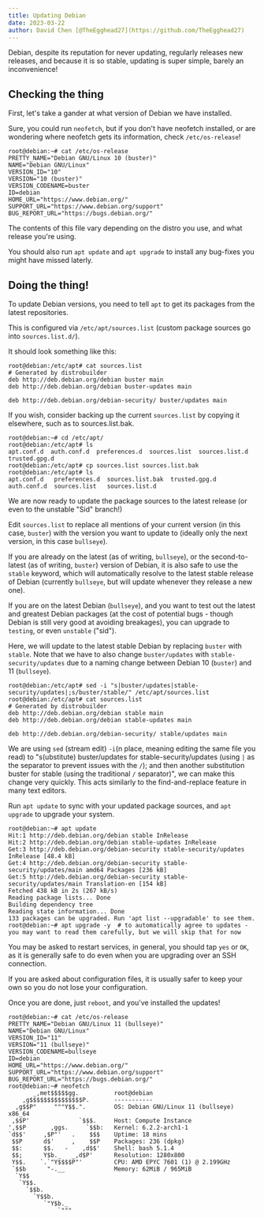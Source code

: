 ```yaml
---
title: Updating Debian
date: 2023-03-22
author: David Chen [@TheEgghead27](https://github.com/TheEgghead27)
---
```


Debian, despite its reputation for never updating, regularly releases new releases, and because it is so stable, updating is super simple, barely an inconvenience!

## Checking the thing

First, let's take a gander at what version of Debian we have installed.

Sure, you could run `neofetch`, but if you don't have neofetch installed, or are wondering where neofetch gets its information, check `/etc/os-release`!

```shell
root@debian:~# cat /etc/os-release
PRETTY_NAME="Debian GNU/Linux 10 (buster)"
NAME="Debian GNU/Linux"
VERSION_ID="10"
VERSION="10 (buster)"
VERSION_CODENAME=buster
ID=debian
HOME_URL="https://www.debian.org/"
SUPPORT_URL="https://www.debian.org/support"
BUG_REPORT_URL="https://bugs.debian.org/"
```

The contents of this file vary depending on the distro you use, and what release you're using.

You should also run `apt update` and `apt upgrade` to install any bug-fixes you might have missed laterly.

## Doing the thing!

To update Debian versions, you need to tell `apt` to get its packages from the latest repositories.

This is configured via `/etc/apt/sources.list` (custom package sources go into `sources.list.d/`).

It should look something like this:

```
root@debian:/etc/apt# cat sources.list
# Generated by distrobuilder
deb http://deb.debian.org/debian buster main
deb http://deb.debian.org/debian buster-updates main

deb http://deb.debian.org/debian-security/ buster/updates main
```

If you wish, consider backing up the current `sources.list` by copying it elsewhere, such as to sources.list.bak.

```shell
root@debian:~# cd /etc/apt/
root@debian:/etc/apt# ls
apt.conf.d  auth.conf.d  preferences.d  sources.list  sources.list.d  trusted.gpg.d
root@debian:/etc/apt# cp sources.list sources.list.bak
root@debian:/etc/apt# ls
apt.conf.d   preferences.d  sources.list.bak  trusted.gpg.d auth.conf.d  sources.list   sources.list.d
```

We are now ready to update the package sources to the latest release (or even to the unstable "Sid" branch!)

Edit `sources.list` to replace all mentions of your current version (in this case, `buster`) with the version you want to update to (ideally only the next version, in this case `bullseye`).

If you are already on the latest (as of writing, `bullseye`), or the second-to-latest (as of writing, `buster`) version of Debian, it is also safe to use the `stable` keyword, which will automatically resolve to the latest stable release of Debian (currently `bullseye`, but will update whenever they release a new one).

If you are on the latest Debian (`bullseye`), and you want to test out the latest and greatest Debian packages (at the cost of potential bugs - though Debian is still very good at avoiding breakages), you can upgrade to `testing`, or even `unstable` ("sid").

Here, we will update to the latest stable Debian by replacing `buster` with `stable`. Note that we have to also change `buster/updates` with `stable-security/updates` due to a naming change between Debian 10 (`buster`) and 11 (`bullseye`).

```shell
root@debian:/etc/apt# sed -i "s|buster/updates|stable-security/updates|;s/buster/stable/" /etc/apt/sources.list
root@debian:/etc/apt# cat sources.list
# Generated by distrobuilder
deb http://deb.debian.org/debian stable main
deb http://deb.debian.org/debian stable-updates main

deb http://deb.debian.org/debian-security/ stable/updates main
```

We are using `sed` (stream edit) `-i`(n place, meaning editing the same file you read) to "s(ubstitute) buster/updates for stable-security/updates (using `|` as the separator to prevent issues with the `/`); and then another substitution buster for stable (using the traditional `/` separator)", we can make this change very quickly.
This acts similarly to the find-and-replace feature in many text editors.

Run `apt update` to sync with your updated package sources, and `apt upgrade` to upgrade your system.

```shell
root@debian:~# apt update
Hit:1 http://deb.debian.org/debian stable InRelease
Hit:2 http://deb.debian.org/debian stable-updates InRelease
Get:3 http://deb.debian.org/debian-security stable-security/updates InRelease [48.4 kB]
Get:4 http://deb.debian.org/debian-security stable-security/updates/main amd64 Packages [236 kB]
Get:5 http://deb.debian.org/debian-security stable-security/updates/main Translation-en [154 kB]
Fetched 438 kB in 2s (267 kB/s)
Reading package lists... Done
Building dependency tree
Reading state information... Done
133 packages can be upgraded. Run 'apt list --upgradable' to see them.
root@debian:~# apt upgrade -y  # to automatically agree to updates - you may want to read them carefully, but we will skip that for now
```

You may be asked to restart services, in general, you should tap `yes` or `OK`, as it is generally safe to do even when you are upgrading over an SSH connection.

If you are asked about configuration files, it is usually safer to keep your own so you do not lose your configuration.

Once you are done, just `reboot`, and you've installed the updates!

```shell
root@debian:~# cat /etc/os-release
PRETTY_NAME="Debian GNU/Linux 11 (bullseye)"
NAME="Debian GNU/Linux"
VERSION_ID="11"
VERSION="11 (bullseye)"
VERSION_CODENAME=bullseye
ID=debian
HOME_URL="https://www.debian.org/"
SUPPORT_URL="https://www.debian.org/support"
BUG_REPORT_URL="https://bugs.debian.org/"
root@debian:~# neofetch
       _,met$$$$$gg.          root@debian
    ,g$$$$$$$$$$$$$$$P.       -----------
  ,g$$P"     """Y$$.".        OS: Debian GNU/Linux 11 (bullseye) x86_64
 ,$$P'              `$$$.     Host: Compute Instance
',$$P       ,ggs.     `$$b:   Kernel: 6.2.2-arch1-1
`d$$'     ,$P"'   .    $$$    Uptime: 18 mins
 $$P      d$'     ,    $$P    Packages: 236 (dpkg)
 $$:      $$.   -    ,d$$'    Shell: bash 5.1.4
 $$;      Y$b._   _,d$P'      Resolution: 1280x800
 Y$$.    `.`"Y$$$$P"'         CPU: AMD EPYC 7601 (1) @ 2.199GHz
 `$$b      "-.__              Memory: 62MiB / 965MiB
  `Y$$
   `Y$$.
     `$$b.
       `Y$$b.
          `"Y$b._
              `"""

```

